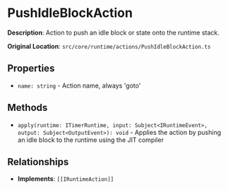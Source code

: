 # PushIdleBlockAction

**Description**: Action to push an idle block or state onto the runtime stack.

**Original Location**: `src/core/runtime/actions/PushIdleBlockAction.ts`

## Properties

*   `name: string` - Action name, always 'goto'

## Methods

*   `apply(runtime: ITimerRuntime, input: Subject<IRuntimeEvent>, output: Subject<OutputEvent>): void` - Applies the action by pushing an idle block to the runtime using the JIT compiler

## Relationships
*   **Implements**: `[[IRuntimeAction]]`